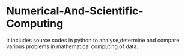 # Numerical-And-Scientific-Computing
It includes source codes in python to analyse,determine and compare various problems in mathematical computing of data.
